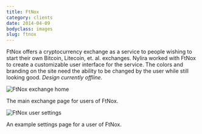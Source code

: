 ```yaml
---
title: FtNox
category: clients
date: 2014-04-09
bodyclass: images
slug: ftnox
---
```


FtNox offers a cryptocurrency exchange as a service to people wishing to start their own Bitcoin, Litecoin, et. al. exchanges. Nylira worked with FtNox to create a customizable user interface for the service. The colors and branding on the site need the ability to be changed by the user while still looking good. *Design currently offline.*

<div class="figure">
  <img src="../assets/images/projects/ftnox-01.png" alt="FtNox exchange home" />
  <div class="figcaption">
    <p>The main exchange page for users of FtNox.</p>
  </div>
</div>

<div class="figure">
  <img src="../assets/images/projects/ftnox-02.png" alt="FtNox user settings" />
  <div class="figcaption">
    <p>An example settings page for a user of FtNox.</p>
  </div>
</div>
